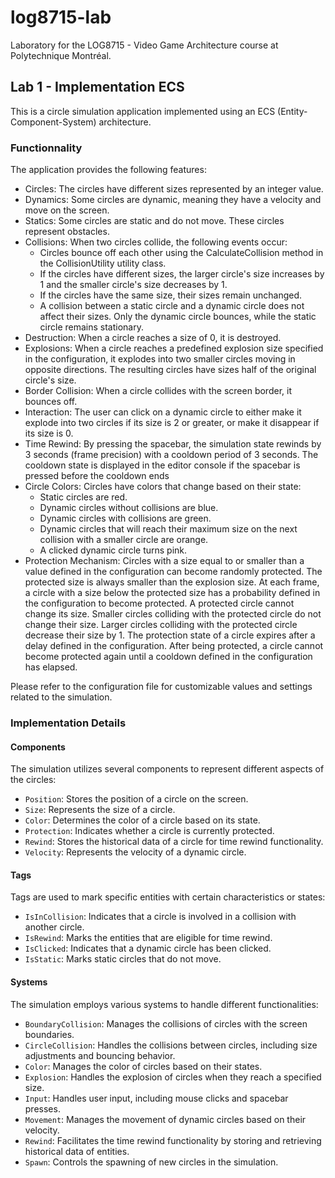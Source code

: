 # log8715-lab
Laboratory for the LOG8715 - Video Game Architecture course at Polytechnique Montréal.

## Lab 1 - Implementation ECS
This is a circle simulation application implemented using an ECS (Entity-Component-System) architecture.
### Functionnality
The application provides the following features:
- Circles: The circles have different sizes represented by an integer value.
- Dynamics: Some circles are dynamic, meaning they have a velocity and move on the screen.
- Statics: Some circles are static and do not move. These circles represent obstacles.
- Collisions: When two circles collide, the following events occur:
  - Circles bounce off each other using the CalculateCollision method in the CollisionUtility utility class.
  - If the circles have different sizes, the larger circle's size increases by 1 and the smaller circle's size decreases by 1.
  - If the circles have the same size, their sizes remain unchanged.
  - A collision between a static circle and a dynamic circle does not affect their sizes. Only the dynamic circle bounces, while the static circle remains stationary.
- Destruction: When a circle reaches a size of 0, it is destroyed.
- Explosions: When a circle reaches a predefined explosion size specified in the configuration, it explodes into two smaller circles moving in opposite directions. The resulting circles have sizes half of the original circle's size.
- Border Collision: When a circle collides with the screen border, it bounces off.
- Interaction: The user can click on a dynamic circle to either make it explode into two circles if its size is 2 or greater, or make it disappear if its size is 0.
- Time Rewind: By pressing the spacebar, the simulation state rewinds by 3 seconds (frame precision) with a cooldown period of 3 seconds. The cooldown state is displayed in the editor console if the spacebar is pressed before the cooldown ends
- Circle Colors: Circles have colors that change based on their state:
  - Static circles are red.
  - Dynamic circles without collisions are blue.
  - Dynamic circles with collisions are green.
  - Dynamic circles that will reach their maximum size on the next collision with a smaller circle are orange.
  - A clicked dynamic circle turns pink.
- Protection Mechanism: Circles with a size equal to or smaller than a value defined in the configuration can become randomly protected. The protected size is always smaller than the explosion size. At each frame, a circle with a size below the protected size has a probability defined in the configuration to become protected. A protected circle cannot change its size. Smaller circles colliding with the protected circle do not change their size. Larger circles colliding with the protected circle decrease their size by 1. The protection state of a circle expires after a delay defined in the configuration. After being protected, a circle cannot become protected again until a cooldown defined in the configuration has elapsed.

Please refer to the configuration file for customizable values and settings related to the simulation.

### Implementation Details
#### Components

The simulation utilizes several components to represent different aspects of the circles:

- `Position`: Stores the position of a circle on the screen.
- `Size`: Represents the size of a circle.
- `Color`: Determines the color of a circle based on its state.
- `Protection`: Indicates whether a circle is currently protected.
- `Rewind`: Stores the historical data of a circle for time rewind functionality.
- `Velocity`: Represents the velocity of a dynamic circle.

#### Tags

Tags are used to mark specific entities with certain characteristics or states:

- `IsInCollision`: Indicates that a circle is involved in a collision with another circle.
- `IsRewind`: Marks the entities that are eligible for time rewind.
- `IsClicked`: Indicates that a dynamic circle has been clicked.
- `IsStatic`: Marks static circles that do not move.

#### Systems

The simulation employs various systems to handle different functionalities:

- `BoundaryCollision`: Manages the collisions of circles with the screen boundaries.
- `CircleCollision`: Handles the collisions between circles, including size adjustments and bouncing behavior.
- `Color`: Manages the color of circles based on their states.
- `Explosion`: Handles the explosion of circles when they reach a specified size.
- `Input`: Handles user input, including mouse clicks and spacebar presses.
- `Movement`: Manages the movement of dynamic circles based on their velocity.
- `Rewind`: Facilitates the time rewind functionality by storing and retrieving historical data of entities.
- `Spawn`: Controls the spawning of new circles in the simulation.

